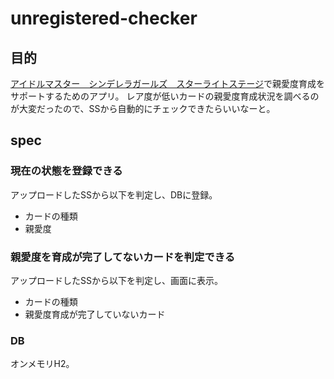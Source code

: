 # unregistered-checker

## 目的

[アイドルマスター　シンデレラガールズ　スターライトステージ](http://cinderella.idolmaster.jp/sl-stage/)で親愛度育成をサポートするためのアプリ。
レア度が低いカードの親愛度育成状況を調べるのが大変だったので、SSから自動的にチェックできたらいいなーと。

## spec

### 現在の状態を登録できる

アップロードしたSSから以下を判定し、DBに登録。

* カードの種類
* 親愛度

### 親愛度を育成が完了してないカードを判定できる
 
アップロードしたSSから以下を判定し、画面に表示。

* カードの種類
* 親愛度育成が完了していないカード

### DB

オンメモリH2。


